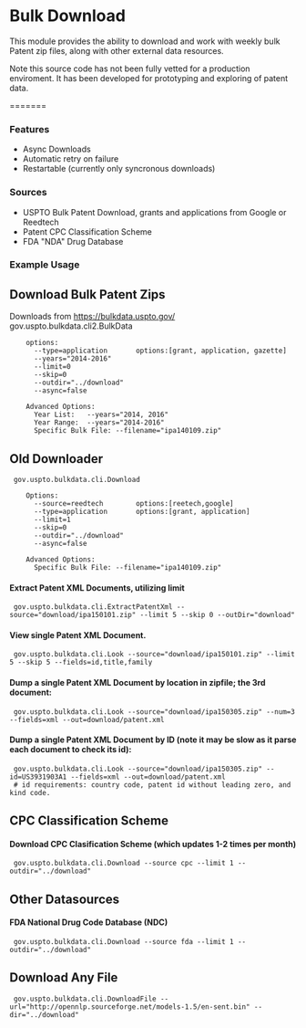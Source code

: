# Bulk Download

This module provides the ability to download and work with weekly bulk Patent zip files, along with other external data resources.

Note this source code has not been fully vetted for a production enviroment. It has been developed for prototyping and exploring of patent data.

=======
### Features
<ul>
<li>Async Downloads</li>
<li>Automatic retry on failure</li>
<li>Restartable (currently only syncronous downloads)</li>
</ul>

### Sources
<ul>
<li>USPTO Bulk Patent Download, grants and applications from Google or Reedtech</li>
<li>Patent CPC Classification Scheme</li>
<li>FDA "NDA" Drug Database</li>
</ul>

### Example Usage

## Download Bulk Patent Zips 
   Downloads from https://bulkdata.uspto.gov/
      gov.uspto.bulkdata.cli2.BulkData

        options:
          --type=application       options:[grant, application, gazette]
          --years="2014-2016"
          --limit=0
          --skip=0
          --outdir="../download"
          --async=false

        Advanced Options:
          Year List:   --years="2014, 2016"
          Year Range:  --years="2014-2016"
          Specific Bulk File: --filename="ipa140109.zip"

## Old Downloader
     gov.uspto.bulkdata.cli.Download

        Options:
          --source=reedtech        options:[reetech,google]
          --type=application       options:[grant, application]
          --limit=1
          --skip=0
          --outdir="../download"
          --async=false
          
        Advanced Options:
          Specific Bulk File: --filename="ipa140109.zip"
            

#### Extract Patent XML Documents, utilizing limit
     gov.uspto.bulkdata.cli.ExtractPatentXml --source="download/ipa150101.zip" --limit 5 --skip 0 --outDir="download"

#### View single Patent XML Document.
     gov.uspto.bulkdata.cli.Look --source="download/ipa150101.zip" --limit 5 --skip 5 --fields=id,title,family

#### Dump a single Patent XML Document by location in zipfile; the 3rd document:
     gov.uspto.bulkdata.cli.Look --source="download/ipa150305.zip" --num=3 --fields=xml --out=download/patent.xml

#### Dump a single Patent XML Document by ID (note it may be slow as it parse each document to check its id):
     gov.uspto.bulkdata.cli.Look --source="download/ipa150305.zip" --id=US3931903A1 --fields=xml --out=download/patent.xml
     # id requirements: country code, patent id without leading zero, and kind code.

## CPC Classification Scheme
#### Download CPC Clasification Scheme (which updates 1-2 times per month)
     gov.uspto.bulkdata.cli.Download --source cpc --limit 1 --outdir="../download"
     
## Other Datasources
#### FDA National Drug Code Database (NDC)
     gov.uspto.bulkdata.cli.Download --source fda --limit 1 --outdir="../download"

## Download Any File
     gov.uspto.bulkdata.cli.DownloadFile --url="http://opennlp.sourceforge.net/models-1.5/en-sent.bin" --dir="../download"
